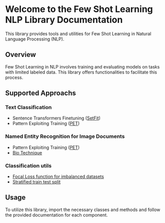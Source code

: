 # Welcome to the Few Shot Learning NLP Library Documentation

This library provides tools and utilities for Few Shot Learning in Natural Language Processing (NLP).

## Overview

Few Shot Learning in NLP involves training and evaluating models on tasks with limited labeled data. This library offers functionalities to facilitate this process.

## Supported Approachs

### Text Classification
- Sentence Transformers Finetuning ([SetFit](setfit.md))
- Pattern Exploiting Training ([PET](pet.md))

### Named Entity Recognition for Image Documents
- Pattern Exploiting Training ([PET](pet.md))
- [Bio Technique](bio.md)

### Classification utils 

- [Focal Loss function for imbalanced datasets](loss.md)
- [Stratified train test split](train_test_split.md)

## Usage

To utilize this library, import the necessary classes and methods and follow the provided documentation for each component.